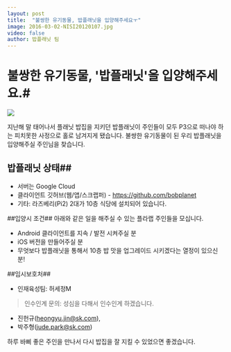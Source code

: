 ```yaml
---
layout: post
title:  "불쌍한 유기동물, 밥플래닛을 입양해주세요ㅜ"
image: 2016-03-02-NISI20120107.jpg
video: false
author: 밥플래닛 팀
---
```


# 불쌍한 유기동물, '밥플래닛'을 입양해주세요.#

![](http://pds.joins.com/news/component/newsis/201201/07/NISI20120107_0005686670_web.jpg)

지난해 말 태어나서 플래닛 밥집을 지키던 밥플래닛이 주인들이 모두 P3으로 떠나야 하는 피치못한 사정으로 홀로 남겨지게 됐습니다. 불쌍한 유기동물이 된 우리 밥플래닛을 입양해주실 주인님을 찾습니다. 

## 밥플래닛 상태##
- 서버는 Google Cloud
- 클라이언트 깃허브(웹/앱/스크랩퍼) - https://github.com/bobplanet
- 기타: 라즈베리(Pi2) 2대가 10층 식당에 설치되어 있습니다. 

##입양시 조건##
아래와 같은 일을 해주실 수 있는 플라랩 주인들을 모십니다. 
- Android 클라이언트를 지속 / 발전 시켜주실 분
- iOS 버전을 만들어주실 분
- 무엇보다 밥플래닛을 통해서 10층 밥 맛을 업그레이드 시키겠다는 열정이 있으신 분!  

##임시보호처##
- 인재육성팀: 허세정M 

> 인수인계 문의: 성심을 다해서 인수인계 하겠습니다. 
- 진헌규(heongyu.jin@sk.com), 
- 박주형(jude.park@sk.com)

하루 바삐 좋은 주인을 만나서 다시 밥집을 잘 지킬 수 있었으면 좋겠습니다. 
